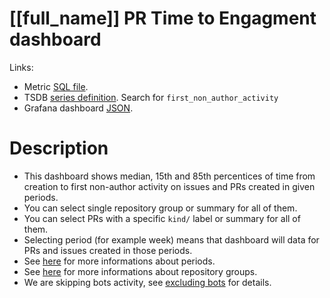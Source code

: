 <h1 id="kubernetes-dashboard">[[full_name]] PR Time to Engagment dashboard</h1>
<p>Links:</p>
<ul>
<li>Metric <a href="https://github.com/cncf/devstats/blob/master/metrics/shared/first_non_author_activity.sql" target="_blank">SQL file</a>.</li>
<li>TSDB <a href="https://github.com/cncf/devstats/blob/master/metrics/kubernetes/metrics.yaml" target="_blank">series definition</a>. Search for <code>first_non_author_activity</code></li>
<li>Grafana dashboard <a href="https://github.com/cncf/devstats/blob/master/grafana/dashboards/kubernetes/pr-time-to-engagment.json" target="_blank">JSON</a>.</li>
</ul>
<h1 id="description">Description</h1>
<ul>
<li>This dashboard shows median, 15th and 85th percentices of time from creation to first non-author activity on issues and PRs created in given periods.</li>
<li>You can select single repository group or summary for all of them.</li>
<li>You can select PRs with a specific <code>kind/</code> label or summary for all of them.</li>
<li>Selecting period (for example week) means that dashboard will data for PRs and issues created in those periods.</li>
<li>See <a href="https://github.com/cncf/devstats/blob/master/docs/periods.md" target="_blank">here</a> for more informations about periods.</li>
<li>See <a href="https://github.com/cncf/devstats/blob/master/docs/repository_groups.md" target="_blank">here</a> for more informations about repository groups.</li>
<li>We are skipping bots activity, see <a href="https://github.com/cncf/devstats/blob/master/docs/excluding_bots.md" target="_blank">excluding bots</a> for details.</li>
</ul>
